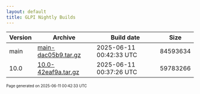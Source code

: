 ```yaml
---
layout: default
title: GLPI Nightly Builds
---
```


Version|Archive|Build date|Size
---|---|---|---
main|[main-dac05b9.tar.gz](main-dac05b9.tar.gz)|2025-06-11 00:42:33 UTC|84593634
10.0|[10.0-42eaf9a.tar.gz](10.0-42eaf9a.tar.gz)|2025-06-11 00:37:26 UTC|59783266

<font size="1">Page generated on 2025-06-11 00:42:33 UTC</font>
